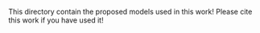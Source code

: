 This directory contain the proposed models used in this work! Please cite this work if you have used it!
